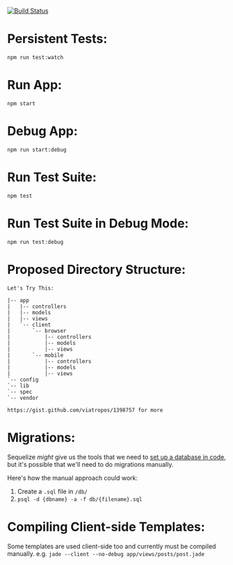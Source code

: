 [![Build Status](https://travis-ci.org/twinlabs/forum.svg?branch=master)](https://travis-ci.org/twinlabs/forum)

Persistent Tests:
=================
`npm run test:watch`

Run App:
========
`npm start`

Debug App:
==========
`npm run start:debug`

Run Test Suite:
===============
`npm test`

Run Test Suite in Debug Mode:
=============================
`npm run test:debug`

Proposed Directory Structure:
=============================

```
Let's Try This:

|-- app
|   |-- controllers
|   |-- models
|   |-- views
|   `-- client
|       `-- browser
|           |-- controllers
|           |-- models
|           |-- views
|       `-- mobile
|           |-- controllers
|           |-- models
|           |-- views
`-- config
`-- lib
`-- spec
`-- vendor

https://gist.github.com/viatropos/1398757 for more

```

Migrations:
===========

Sequelize _might_ give us the tools that we need to
[set up a database in code](http://sequelizejs.com/docs/1.7.8/models#database-synchronization),
but it's possible that we'll need to do migrations manually.

Here's how the manual approach could work:

1. Create a `.sql` file in `/db/`
2. `psql -d {dbname} -a -f db/{filename}.sql`

Compiling Client-side Templates:
================================
Some templates are used client-side too and currently must be
compiled manually. e.g. `jade --client --no-debug app/views/posts/post.jade`

